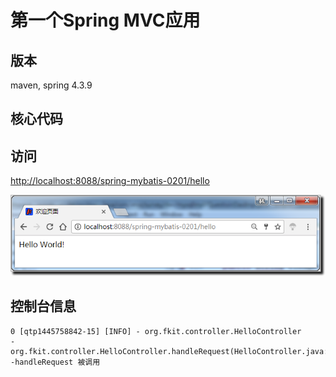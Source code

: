 # 第一个Spring MVC应用


版本
----------

maven, spring 4.3.9



核心代码
----------


访问
----------

[http://localhost:8088/spring-mybatis-0201/hello](http://localhost:8088/spring-mybatis-0201/hello)


![](https://github.com/CoderDream/spring-mybatis/blob/master/spring-mybatis-0201/snapshot/hello.png)


控制台信息
----------


	
	0 [qtp1445758842-15] [INFO] - org.fkit.controller.HelloController 
	-org.fkit.controller.HelloController.handleRequest(HelloController.java:31) -handleRequest 被调用



